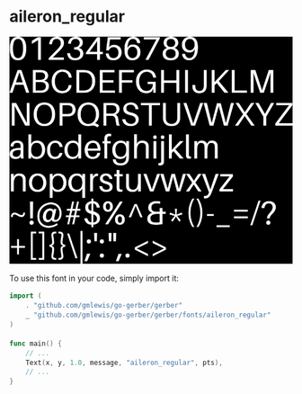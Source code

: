 # aileron_regular

![aileron_regular](aileron_regular.png)

To use this font in your code, simply import it:

```go
import (
	. "github.com/gmlewis/go-gerber/gerber"
	_ "github.com/gmlewis/go-gerber/gerber/fonts/aileron_regular"
)

func main() {
	// ...
	Text(x, y, 1.0, message, "aileron_regular", pts),
	// ...
}
```
